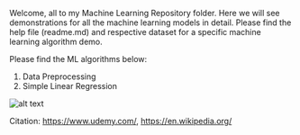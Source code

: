 Welcome, all to my Machine Learning Repository folder. Here we will see demonstrations for all the machine learning models in detail. Please find the help file (readme.md) and respective dataset for a specific machine learning algorithm demo.

Please find the ML algorithms below:

1. Data Preprocessing
2. Simple Linear Regression

![alt text](https://github.com/prtk1306/MachineLearning/blob/master/ML%20Logo.PNG "Machine Learning")

Citation: https://www.udemy.com/, https://en.wikipedia.org/